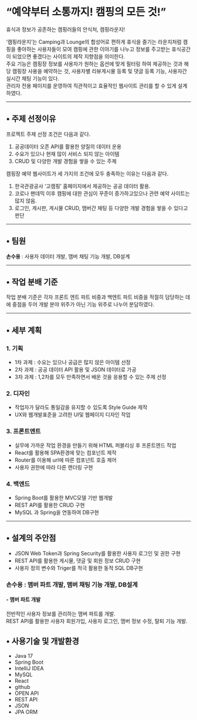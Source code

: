 # “예약부터 소통까지! 캠핑의 모든 것!”  
휴식과 정보가 공존하는 캠핑러들의 안식처, 캠핑라운지!

‘캠핑라운지’는 Camping과 Lounge의 합성어로 편하게 휴식을 즐기는 라운지처럼 캠핑을 좋아하는 사용자들이 모여 캠핑에 관한 이야기를 나누고 정보를 주고받는 휴식공간이 되었으면 좋겠다는 사이트의 제작 지향점을 의미한다.  
주요 기능은 캠핑장 정보를 사용자가 원하는 옵션에 맞게 필터링 하여 제공하는 것과 해당 캠핑장 사용을 예약하는 것, 사용자별 리뷰게시물 등록 및 댓글 등록 기능, 사용자간 실시간 채팅 기능이 있다.  
관리자 전용 페이지를 운영하여 직관적이고 효율적인 웹사이트 관리를 할 수 있게 설계하였다.

---

## • 주제 선정이유

프로젝트 주제 선정 조건은 다음과 같다.  
1. 공공데이터 오픈 API를 활용한 양질의 데이터 운용  
2. 수요가 있으나 현재 많이 서비스 되지 않는 아이템  
3. CRUD 및 다양한 개발 경험을 쌓을 수 있는 주제  

캠핑장 예약 웹사이트가 세 가지의 조건에 모두 충족하는 이유는 다음과 같다.  
1. 한국관광공사 ‘고캠핑’ 홈페이지에서 제공하는 공공 데이터 활용.  
2. 코로나 팬데믹 이후 캠핑에 대한 관심이 꾸준이 증가하고있으나 관련 예약 사이트는 많지 않음.  
3. 로그인, 게시판, 게시물 CRUD, 맴버간 채팅 등 다양한 개발 경험을 쌓을 수 있다고 판단  

---

## • 팀원

**손수용** : 사용자 데이터 개발, 맴버 채팅 기능 개발, DB설계  

---

## • 작업 분배 기준

작업 분배 기준은 각자 프론트 엔트 파트 비중과 백엔트 파트 비중을 적절히 담당하는 데에 중점을 두어 개발 분야 위주가 아닌 기능 위주로 나누어 분담하였다.

---

## • 세부 계획

### 1. 기획  
- 1차 과제 : 수요는 있으나 공급은 많지 않은 아이템 선정  
- 2차 과제 : 공공 데이터 API 활용 및 JSON 데이터로 가공  
- 3차 과제 : 1,2차를 모두 만족하면서 배운 것을 응용할 수 있는 주제 선정  

### 2. 디자인  
- 작업자가 달라도 통일감을 유지할 수 있도록 Style Guide 제작  
- UX와 웹개발표준을 고려한 UI및 웹페이지 디자인 작업  

### 3. 프론트엔트  
- 실무에 가까운 작업 환경을 만들기 위해 HTML 퍼블리싱 후 프론트엔드 작업  
- React를 활용해 SPA환경에 맞는 컴포넌트 제작  
- Router를 이용해 url에 따른 컴포넌트 호출 제어  
- 사용자 권한에 따라 다른 랜더링 구현  

### 4. 백엔드  
- Spring Boot를 활용한 MVC모델 기반 웹개발  
- REST API를 활용한 CRUD 구현  
- MySQL 과 Spring을 연동하여 DB구현  

---

## • 설계의 주안점

- JSON Web Token과 Spring Security를 활용한 사용자 로그인 및 권한 구현  
- REST API를 활용한 게시물, 댓글 및 회원 정보 CRUD 구현  
- 사용자 정의 변수와 Triger를 적극 활용한 동적 SQL DB구현  

### 손수용 : 맴버 파트 개발, 맴버 채팅 기능 개발, DB설계  

#### - 맴버 파트 개발  
전반적인 사용자 정보를 관리하는 맴버 파트를 개발.  
REST API를 활용한 사용자 회원가입, 사용자 로그인, 맴버 정보 수정, 탈퇴 기능 개발.  


## • 사용기술 및 개발환경  

- Java 17  
- Spring Boot  
- IntelliJ IDEA  
- MySQL  
- React  
- github  
- OPEN API  
- REST API  
- JSON  
- JPA ORM  
